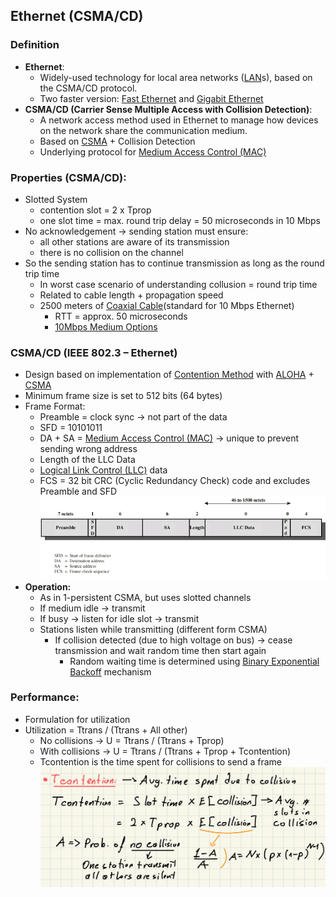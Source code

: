 ## Ethernet (CSMA/CD)

### Definition
- **Ethernet**:
	- Widely-used technology for local area networks ([LAN](LAN.md)s), based on the CSMA/CD protocol.
	- Two faster version: [Fast Ethernet](Fast%20Ethernet.md) and [Gigabit Ethernet](Gigabit%20Ethernet.md)
- **CSMA/CD (Carrier Sense Multiple Access with Collision Detection)**: 
	- A network access method used in Ethernet to manage how devices on the network share the communication medium.
	- Based on [CSMA](CSMA.md) + Collision Detection
	- Underlying protocol for [Medium Access Control (MAC)](Medium%20Access%20Control%20(MAC).md)
### Properties (CSMA/CD):
- Slotted System
	- contention slot = 2 x Tprop
	- one slot time = max. round trip delay = 50 microseconds in 10 Mbps
- No acknowledgement -> sending station must ensure:
	- all other stations are aware of its transmission
	- there is no collision on the channel
- So the sending station has to continue transmission as long as the round trip time
	- In worst case scenario of understanding collusion = round trip time
	- Related to cable length + propagation speed
	- 2500 meters of [Coaxial Cable](Coaxial%20Cable.md)(standard for 10 Mbps Ethernet)
		- RTT = approx. 50 microseconds
		- [10Mbps Medium Options](10Mbps%20Medium%20Options.md)
### CSMA/CD (IEEE 802.3 – Ethernet)
- Design based on implementation of [Contention Method](Asynchronous%20(dynamic)%20Solutions.md#Contention%20Method) with [ALOHA](ALOHA.md) + [CSMA](CSMA.md)
- Minimum frame size is set to 512 bits (64 bytes)
- Frame Format:
	- Preamble = clock sync -> not part of the data  
	- SFD = 10101011
	- DA + SA = [Medium Access Control (MAC)](Medium%20Access%20Control%20(MAC).md) -> unique to prevent sending wrong address
	- Length of the LLC Data
	- [Logical Link Control (LLC)](Logical%20Link%20Control%20(LLC).md) data
	- FCS = 32 bit CRC (Cyclic Redundancy Check) code and excludes Preamble and SFD
![](Attachments/CSMA-CDFrameFormat.png)
- **Operation:**
	- As in 1-persistent CSMA, but uses slotted channels
	- If medium idle -> transmit
	- If busy -> listen for idle slot -> transmit
	- Stations listen while transmitting (different form CSMA)
		- If collision detected (due to high voltage on bus) -> cease transmission and wait random time then start again
			- Random waiting time is determined using [Binary Exponential Backoff](Binary%20Exponential%20Backoff.md) mechanism
### Performance:
- Formulation for utilization
- Utilization = Ttrans / (Ttrans + All other)
	- No collisions  -> U = Ttrans / (Ttrans + Tprop)
	- With collisions  -> U = Ttrans / (Ttrans + Tprop + Tcontention)
	- Tcontention is the time spent for collisions to send a frame
![](Attachments/Tcontention.png)
